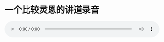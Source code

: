 # 一个比较灵恩的讲道录音

<audio style="width: 100%;" preload="false" controls controlslist="nodownload"><source src="//cdn.simai.ml/audio/mp3/old/12257.mp3" type="audio/mpeg">Your browser does not support the audio element.</audio>


